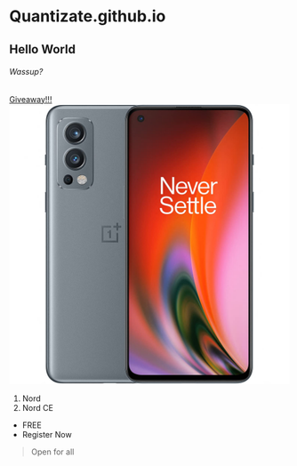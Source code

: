 # Quantizate.github.io
## Hello World
###### Wassup?
[Giveaway!!!](https://www.youtube.com/watch?v=dQw4w9WgXcQ)<br>
<img src="71KVeQql77S._SL1500_.jpg">
1. Nord
2. Nord CE
* FREE
* Register Now

> Open for all 

